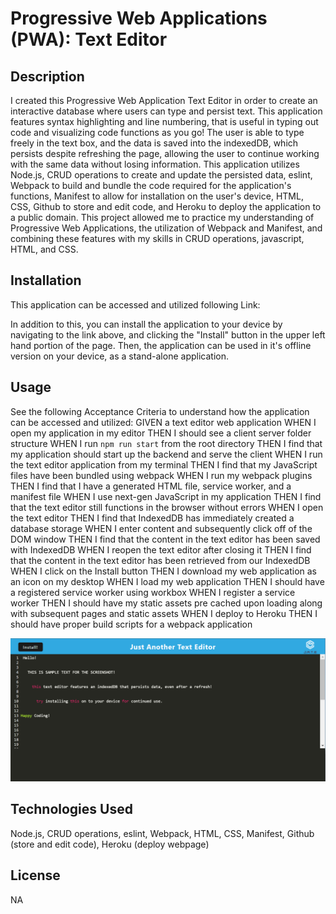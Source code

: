 # Progressive Web Applications (PWA): Text Editor

## Description

I created this Progressive Web Application Text Editor in order to create an interactive database where users can type and persist text. This application features syntax highlighting and line numbering, that is useful in typing out code and visualizing code functions as you go! The user is able to type freely in the text box, and the data is saved into the indexedDB, which persists despite refreshing the page, allowing the user to continue working with the same data without losing information. This application utilizes Node.js, CRUD operations to create and update the persisted data, eslint, Webpack to build and bundle the code required for the application's functions, Manifest to allow for installation on the user's device, HTML, CSS, Github to store and edit code, and Heroku to deploy the application to a public domain. This project allowed me to practice my understanding of Progressive Web Applications, the utilization of Webpack and Manifest, and combining these features with my skills in CRUD operations, javascript, HTML, and CSS.

## Installation

This application can be accessed and utilized following Link:

In addition to this, you can install the application to your device by navigating to the link above, and clicking the "Install" button in the upper left hand portion of the page. Then, the application can be used in it's offline version on your device, as a stand-alone application.

## Usage

See the following Acceptance Criteria to understand how the application can be accessed and utilized:
GIVEN a text editor web application
WHEN I open my application in my editor
THEN I should see a client server folder structure
WHEN I run `npm run start` from the root directory
THEN I find that my application should start up the backend and serve the client
WHEN I run the text editor application from my terminal
THEN I find that my JavaScript files have been bundled using webpack
WHEN I run my webpack plugins
THEN I find that I have a generated HTML file, service worker, and a manifest file
WHEN I use next-gen JavaScript in my application
THEN I find that the text editor still functions in the browser without errors
WHEN I open the text editor
THEN I find that IndexedDB has immediately created a database storage
WHEN I enter content and subsequently click off of the DOM window
THEN I find that the content in the text editor has been saved with IndexedDB
WHEN I reopen the text editor after closing it
THEN I find that the content in the text editor has been retrieved from our IndexedDB
WHEN I click on the Install button
THEN I download my web application as an icon on my desktop
WHEN I load my web application
THEN I should have a registered service worker using workbox
WHEN I register a service worker
THEN I should have my static assets pre cached upon loading along with subsequent pages and static assets
WHEN I deploy to Heroku
THEN I should have proper build scripts for a webpack application

![JATE Readme Screenshot](./client/src/images/jatescreenshot.png)

## Technologies Used

Node.js, CRUD operations, eslint, Webpack, HTML, CSS, Manifest, Github (store and edit code), Heroku (deploy webpage)

## License

NA
